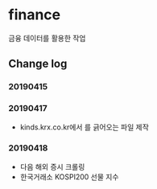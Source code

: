 # finance

금융 데이터를 활용한 작업

## Change log

### 20190415 

### 20190417
- kinds.krx.co.kr에서 를 긁어오는 파일 제작

### 20190418
- 다음 해외 증시 크롤링
- 한국거래소 KOSPI200 선물 지수 

